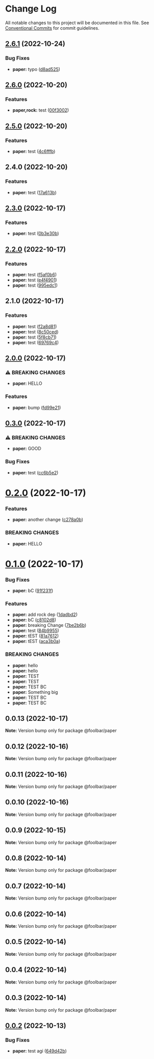 # Change Log

All notable changes to this project will be documented in this file.
See [Conventional Commits](https://conventionalcommits.org) for commit guidelines.

## [2.6.1](https://github.com/foolsgoldbar/monorepo/compare/@foolbar/paper@2.6.0...@foolbar/paper@2.6.1) (2022-10-24)


### Bug Fixes

* **paper:** typo ([d8ad525](https://github.com/foolsgoldbar/monorepo/commit/d8ad525fd9b9fd9062584f925c7209041a3b6807))



## [2.6.0](https://github.com/foolsgoldbar/monorepo/compare/@foolbar/paper@2.5.0...@foolbar/paper@2.6.0) (2022-10-20)


### Features

* **paper,rock:** test ([00f3002](https://github.com/foolsgoldbar/monorepo/commit/00f30023e2da04852ef03bac3657c614264a1f7a))



## [2.5.0](https://github.com/foolsgoldbar/monorepo/compare/@foolbar/paper@2.4.0...@foolbar/paper@2.5.0) (2022-10-20)


### Features

* **paper:** test ([4c6fffb](https://github.com/foolsgoldbar/monorepo/commit/4c6fffbae0e9808e1c7f0e81e9b0e9e7c97c4725))



## 2.4.0 (2022-10-20)


### Features

* **paper:** test ([17a613b](https://github.com/foolsgoldbar/monorepo/commit/17a613bdbb312cfa180bc898d5a95f260889f75d))



## [2.3.0](https://github.com/foolsgoldbar/monorepo/compare/@foolbar/paper@2.2.0...@foolbar/paper@2.3.0) (2022-10-17)


### Features

* **paper:** test ([0b3e30b](https://github.com/foolsgoldbar/monorepo/commit/0b3e30bbb0dafc58e5e28ad15f982508e61d874e))



## [2.2.0](https://github.com/foolsgoldbar/monorepo/compare/@foolbar/paper@2.1.0...@foolbar/paper@2.2.0) (2022-10-17)


### Features

* **paper:** test ([f5af0b6](https://github.com/foolsgoldbar/monorepo/commit/f5af0b68bb308cb30395802fb5d6a88347373aab))
* **paper:** test ([e4f4901](https://github.com/foolsgoldbar/monorepo/commit/e4f4901c5d18d2357ae902bfcdbb2617f87fe0f2))
* **paper:** test ([995edc1](https://github.com/foolsgoldbar/monorepo/commit/995edc1a50b8eb87d354e9b5c5d591c665e0dcbe))



## 2.1.0 (2022-10-17)


### Features

* **paper:** test ([f2a8d81](https://github.com/foolsgoldbar/monorepo/commit/f2a8d81e6f03623d299dc14ae72b4b822f330b28))
* **paper:** test ([8c50ced](https://github.com/foolsgoldbar/monorepo/commit/8c50ced3732d71da1c09981e2d9226644de5a215))
* **paper:** test ([5f8cb71](https://github.com/foolsgoldbar/monorepo/commit/5f8cb71f9ec979985c580e83127f67c495189147))
* **paper:** test ([69769c4](https://github.com/foolsgoldbar/monorepo/commit/69769c49216cb886ee92ea156428055e6bf73ede))



## [2.0.0](https://github.com/foolsgoldbar/monorepo/compare/@foolbar/paper@0.3.0...@foolbar/paper@2.0.0) (2022-10-17)


### ⚠ BREAKING CHANGES

* **paper:** HELLO

### Features

* **paper:** bump ([fd99e21](https://github.com/foolsgoldbar/monorepo/commit/fd99e2170cda2fd7d511e5359172f082fac287dd))



## [0.3.0](https://github.com/foolsgoldbar/monorepo/compare/@foolbar/paper@0.2.0...@foolbar/paper@0.3.0) (2022-10-17)


### ⚠ BREAKING CHANGES

* **paper:** GOOD

### Bug Fixes

* **paper:** test ([cc6b5e2](https://github.com/foolsgoldbar/monorepo/commit/cc6b5e249fa035d779426005d712b577375ea956))



# [0.2.0](https://github.com/foolsgoldbar/monorepo/compare/@foolbar/paper@0.1.0...@foolbar/paper@0.2.0) (2022-10-17)


### Features

* **paper:** another change ([c278a0b](https://github.com/foolsgoldbar/monorepo/commit/c278a0b75864d5051b91a9dc93f0f596f5f60765))


### BREAKING CHANGES

* **paper:** HELLO





# [0.1.0](https://github.com/foolsgoldbar/monorepo/compare/@foolbar/paper@0.0.13...@foolbar/paper@0.1.0) (2022-10-17)


### Bug Fixes

* **paper:** bC ([91f231f](https://github.com/foolsgoldbar/monorepo/commit/91f231f82f12c1723114a6cb93ca1e24842fac69))


### Features

* **paper:** add rock dep ([1dadbd2](https://github.com/foolsgoldbar/monorepo/commit/1dadbd2a9742fb433f5671bd506c2f238bfe867d))
* **paper:** bC ([c8102d8](https://github.com/foolsgoldbar/monorepo/commit/c8102d8850f00f1d7c3358434ee3773f040b6614))
* **paper:** breaking Change ([7be2b6b](https://github.com/foolsgoldbar/monorepo/commit/7be2b6b367db32f1a935f8be93be6b7ea7d2e386))
* **paper:** test ([84b9955](https://github.com/foolsgoldbar/monorepo/commit/84b995581d8931b09ba95708bf0ca8cf409d6b84))
* **paper:** tEST ([81a7612](https://github.com/foolsgoldbar/monorepo/commit/81a7612af11eb12c22175f7ff9c718d15f2aaf03))
* **paper:** tEST ([aca3b0a](https://github.com/foolsgoldbar/monorepo/commit/aca3b0ac545ef8267c0220a72e4b4f2d2154207d))


### BREAKING CHANGES

* **paper:** hello
* **paper:** hello
* **paper:** TEST
* **paper:** TEST
* **paper:** TEST BC
* **paper:** Something big
* **paper:** TEST BC
* **paper:** TEST BC





## 0.0.13 (2022-10-17)

**Note:** Version bump only for package @foolbar/paper





## 0.0.12 (2022-10-16)

**Note:** Version bump only for package @foolbar/paper





## 0.0.11 (2022-10-16)

**Note:** Version bump only for package @foolbar/paper





## 0.0.10 (2022-10-16)

**Note:** Version bump only for package @foolbar/paper





## 0.0.9 (2022-10-15)

**Note:** Version bump only for package @foolbar/paper





## 0.0.8 (2022-10-14)

**Note:** Version bump only for package @foolbar/paper





## 0.0.7 (2022-10-14)

**Note:** Version bump only for package @foolbar/paper





## 0.0.6 (2022-10-14)

**Note:** Version bump only for package @foolbar/paper





## 0.0.5 (2022-10-14)

**Note:** Version bump only for package @foolbar/paper





## 0.0.4 (2022-10-14)

**Note:** Version bump only for package @foolbar/paper





## 0.0.3 (2022-10-14)

**Note:** Version bump only for package @foolbar/paper





## [0.0.2](https://github.com/foolsgoldbar/monorepo/compare/@foolbar/paper@0.0.1...@foolbar/paper@0.0.2) (2022-10-13)


### Bug Fixes

* **paper:** test agi ([649d42b](https://github.com/foolsgoldbar/monorepo/commit/649d42bdeb5c8970285fc75c060f12bb2ff7be3a))
